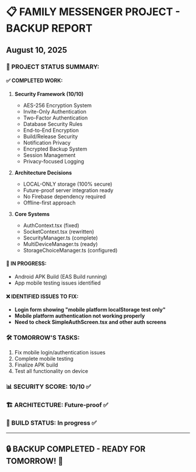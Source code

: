 # 📋 FAMILY MESSENGER PROJECT - BACKUP REPORT
## August 10, 2025

### 🎯 PROJECT STATUS SUMMARY:

#### ✅ COMPLETED WORK:
1. **Security Framework (10/10)**
   - AES-256 Encryption System
   - Invite-Only Authentication
   - Two-Factor Authentication  
   - Database Security Rules
   - End-to-End Encryption
   - Build/Release Security
   - Notification Privacy
   - Encrypted Backup System
   - Session Management
   - Privacy-focused Logging

2. **Architecture Decisions**
   - LOCAL-ONLY storage (100% secure)
   - Future-proof server integration ready
   - No Firebase dependency required
   - Offline-first approach

3. **Core Systems**
   - AuthContext.tsx (fixed)
   - SocketContext.tsx (rewritten)
   - SecurityManager.ts (complete)
   - MultiDeviceManager.ts (ready)
   - StorageChoiceManager.ts (configured)

#### 🔄 IN PROGRESS:
- Android APK Build (EAS Build running)
- App mobile testing issues identified

#### ❌ IDENTIFIED ISSUES TO FIX:
- **Login form showing "mobile platform localStorage test only"**
- **Mobile platform authentication not working properly**
- **Need to check SimpleAuthScreen.tsx and other auth screens**

### 🛠️ TOMORROW'S TASKS:
1. Fix mobile login/authentication issues
2. Complete mobile testing
3. Finalize APK build
4. Test all functionality on device

### 📊 SECURITY SCORE: 10/10 ✅
### 🏗️ ARCHITECTURE: Future-proof ✅  
### 📱 BUILD STATUS: In progress ✅

---
## 🔒 BACKUP COMPLETED - READY FOR TOMORROW! 🚀
